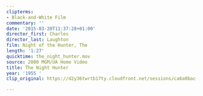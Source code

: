 ```yaml
---
clipterms:
- Black-and-White Film
commentary: ''
date: '2015-03-20T11:37:28+01:00'
director_first: Charles
director_last: Laughton
film: Night of the Hunter, The
length: '1:27'
quicktime: the_night_hunter.mov
source: 2000 MGM/UA Home Video
title: The Night Hunter
year: '1955 '
clip_original: https://d2y36twrtb17ty.cloudfront.net/sessions/ca6a0bac-5db5-48a7-a3fd-ae31015d1d13/ab91d9da-e3be-4ef3-8159-ae31015d1d21-16459c12-c332-418a-b971-ae31015d47df.mp4

---
```

